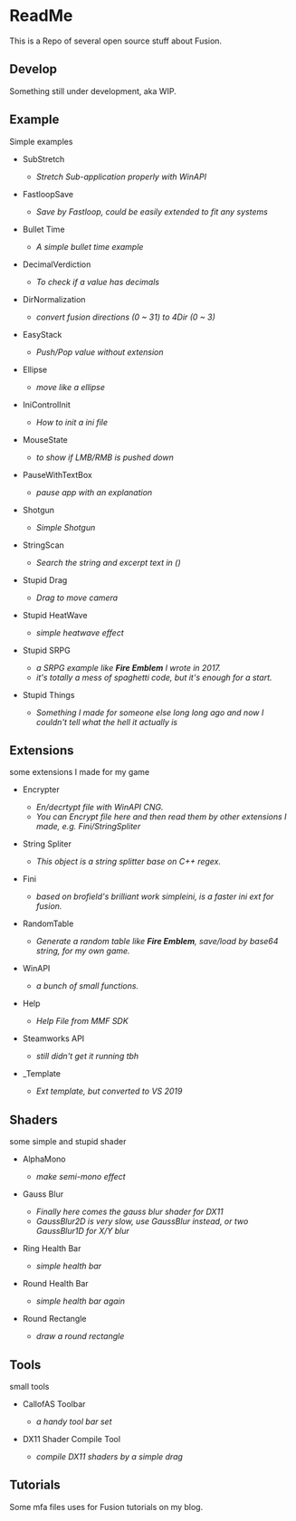 # ReadMe

This is a Repo of several open source stuff about Fusion.

## Develop

Something still under development, aka WIP.

## Example

Simple examples

- SubStretch
  - *Stretch Sub-application properly with WinAPI*

- FastloopSave
  - *Save by Fastloop, could be easily extended to fit any systems*

- Bullet Time
  - *A simple bullet time example*

- DecimalVerdiction
  - *To check if a value has decimals*

- DirNormalization
  - *convert fusion directions (0 ~ 31) to 4Dir (0 ~ 3)*

- EasyStack
  - *Push/Pop value without extension*

- Ellipse
  - *move like a ellipse*

- IniControlInit
  - *How to init a ini file*

- MouseState
  - *to show if LMB/RMB is pushed down*

- PauseWithTextBox
  - *pause app with an explanation*

- Shotgun
  - *Simple Shotgun*

- StringScan
  - *Search the string and excerpt text in ()*

- Stupid Drag
  - *Drag to move camera*

- Stupid HeatWave
  - *simple heatwave effect*

- Stupid SRPG
  - *a SRPG example like **Fire Emblem** I wrote in 2017.*
  - *it's totally a mess of spaghetti code, but it's enough for a start.*

- Stupid Things
  - *Something I made for someone else long long ago and now I couldn't tell what the hell it actually is*

## Extensions

some extensions I made for my game

- Encrypter
  - *En/decrtypt file with WinAPI CNG.*
  - *You can Encrypt file here and then read them by other extensions I made, e.g. Fini/StringSpliter*

- String Spliter
  - *This object is a string splitter base on C++ regex.*

- Fini
  - *based on brofield's brilliant work simpleini, is a faster ini ext for fusion.*

- RandomTable
  - *Generate a random table like **Fire Emblem**, save/load by base64 string, for my own game.*

- WinAPI
  - *a bunch of small functions.*

- Help
  - *Help File from MMF SDK*

- Steamworks API
  - *still didn't get it running tbh*

- _Template
  - *Ext template, but converted to VS 2019*

## Shaders

some simple and stupid shader

- AlphaMono
  - *make semi-mono effect*

- Gauss Blur
  - *Finally here comes the gauss blur shader for DX11*
  - *GaussBlur2D is very slow, use GaussBlur instead, or two GaussBlur1D for X/Y blur*

- Ring Health Bar
  - *simple health bar*

- Round Health Bar
  - *simple health bar again*

- Round Rectangle
  - *draw a round rectangle*

## Tools

small tools

- CallofAS Toolbar
  - *a handy tool bar set*

- DX11 Shader Compile Tool
  - *compile DX11 shaders by a simple drag*

## Tutorials

Some mfa files uses for Fusion tutorials on my blog.
